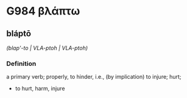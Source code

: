 # G984 βλάπτω

## bláptō

_(blap'-to | VLA-ptoh | VLA-ptoh)_

### Definition

a primary verb; properly, to hinder, i.e., (by implication) to injure; hurt; 

- to hurt, harm, injure
